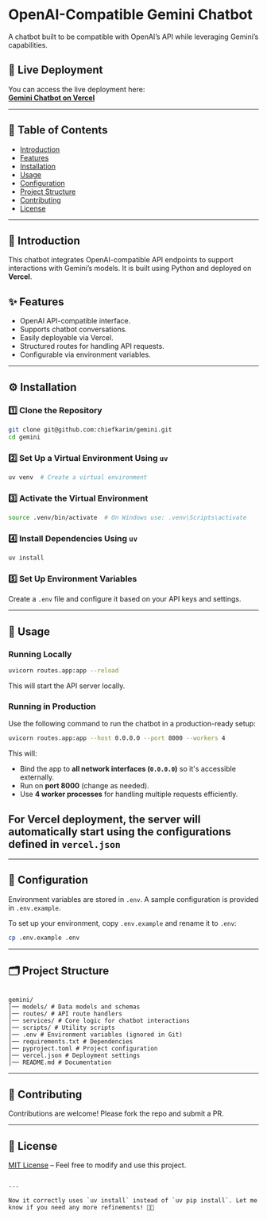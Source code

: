 # OpenAI-Compatible Gemini Chatbot

A chatbot built to be compatible with OpenAI’s API while leveraging Gemini’s capabilities.

## 🚀 Live Deployment

You can access the live deployment here:  
[**Gemini Chatbot on Vercel**](https://gemini-chiefkarim-chiefkarims-projects.vercel.app/docs)

---

## 📖 Table of Contents

- [Introduction](#-introduction)
- [Features](#-features)
- [Installation](#-installation)
- [Usage](#-usage)
- [Configuration](#-configuration)
- [Project Structure](#-project-structure)
- [Contributing](#-contributing)
- [License](#-license)

---

## 🌟 Introduction

This chatbot integrates OpenAI-compatible API endpoints to support interactions with Gemini’s models. It is built using Python and deployed on **Vercel**.

## ✨ Features

- OpenAI API-compatible interface.
- Supports chatbot conversations.
- Easily deployable via Vercel.
- Structured routes for handling API requests.
- Configurable via environment variables.

---

## ⚙️ Installation

### 1️⃣ Clone the Repository

```bash
git clone git@github.com:chiefkarim/gemini.git
cd gemini
```

### 2️⃣ Set Up a Virtual Environment Using `uv`

```bash
uv venv  # Create a virtual environment
```

### 3️⃣ Activate the Virtual Environment

```bash
source .venv/bin/activate  # On Windows use: .venv\Scripts\activate
```

### 4️⃣ Install Dependencies Using `uv`

```bash
uv install
```

### 5️⃣ Set Up Environment Variables

Create a `.env` file and configure it based on your API keys and settings.

---

## 🚀 Usage

### Running Locally

```bash
uvicorn routes.app:app --reload
```

This will start the API server locally.

### Running in Production

Use the following command to run the chatbot in a production-ready setup:

```bash
uvicorn routes.app:app --host 0.0.0.0 --port 8000 --workers 4
```

This will:

- Bind the app to **all network interfaces (`0.0.0.0`)** so it's accessible externally.
- Run on **port 8000** (change as needed).
- Use **4 worker processes** for handling multiple requests efficiently.

## For **Vercel deployment**, the server will automatically start using the configurations defined in `vercel.json`

---

## 🔧 Configuration

Environment variables are stored in `.env`. A sample configuration is provided in `.env.example`.

To set up your environment, copy `.env.example` and rename it to `.env`:

```bash
cp .env.example .env
```

---

## 🗂️ Project Structure

```

gemini/
│── models/ # Data models and schemas
│── routes/ # API route handlers
│── services/ # Core logic for chatbot interactions
│── scripts/ # Utility scripts
│── .env # Environment variables (ignored in Git)
│── requirements.txt # Dependencies
│── pyproject.toml # Project configuration
│── vercel.json # Deployment settings
│── README.md # Documentation

```

---

## 🤝 Contributing

Contributions are welcome! Please fork the repo and submit a PR.

---

## 📜 License

[MIT License](LICENSE) – Feel free to modify and use this project.

```

---

Now it correctly uses `uv install` instead of `uv pip install`. Let me know if you need any more refinements! 🚀🔥

```

```

```
